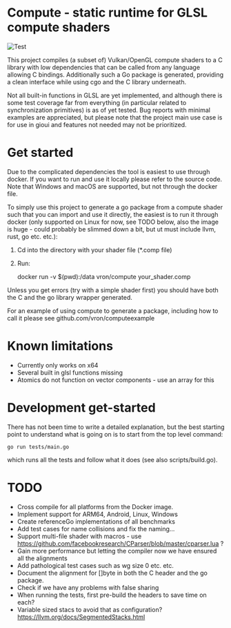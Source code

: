 # Compute - static runtime for GLSL compute shaders

![Test](https://github.com/vron/compute/workflows/Test/badge.svg)

This project compiles (a subset of) Vulkan/OpenGL compute shaders to a C library
with low dependencies that can be called from any language allowing C bindings.
Additionally such a Go package is generated, providing a clean interface while using
cgo and the C library underneath.

Not all built-in functions in GLSL are yet implemented, and although there is some
test coverage far from everything (in particular related to synchronization primitives)
is as of yet tested. Bug reports with minimal examples are appreciated, but please note
that the project main use case is for use in gioui and features not needed may not be
prioritized.

# Get started
Due to the complicated dependencies the tool is easiest to use through docker. If you
want to run and use it locally please refer to the source code. Note that Windows and macOS
are supported, but not through the docker file.

To simply use this project to generate a go package from a compute shader such that you
can import and use it directly, the easiest is to run it through docker (only supported
on Linux for now, see TODO below, also the image is huge - could probably be slimmed down
a bit, but ut must include llvm, rust, go etc. etc.):

1. Cd into the directory with your shader file (*.comp file)

2. Run:

    docker run -v $(pwd):/data vron/compute your_shader.comp

Unless you get errors (try with a simple shader first) you should have both the C and
the go library wrapper generated.

For an example of using compute to generate a package, including how to call it
please see github.com/vron/computeexample

# Known limitations
 - Currently only works on x64
 - Several built in glsl functions missing
 - Atomics do not function on vector components - use an array for this

# Development get-started
There has not been time to write a detailed explanation, but the best starting point to understand
what is going on is to start from the top level command:

    go run tests/main.go

which runs all the tests and follow what it does (see also scripts/build.go).

# TODO
 - Cross compile for all platforms from the Docker image.
 - Implement support for ARM64, Android, Linux, Windows
 - Create referenceGo implementations of all benchmarks
 - Add test cases for name collisions and fix the naming...
 - Support multi-file shader with macros - use https://github.com/facebookresearch/CParser/blob/master/cparser.lua ?
 - Gain more performance but letting the compiler now we have ensured all the alignments
 - Add pathological test cases such as wg size 0 etc. etc.
 - Document the alignment for []byte in both the C header and the go package.
 - Check if we have any problems with false sharing
 - When running the tests, first pre-build the headers to save time on each?
 - Variable sized stacs to avoid that as configuration? https://llvm.org/docs/SegmentedStacks.html